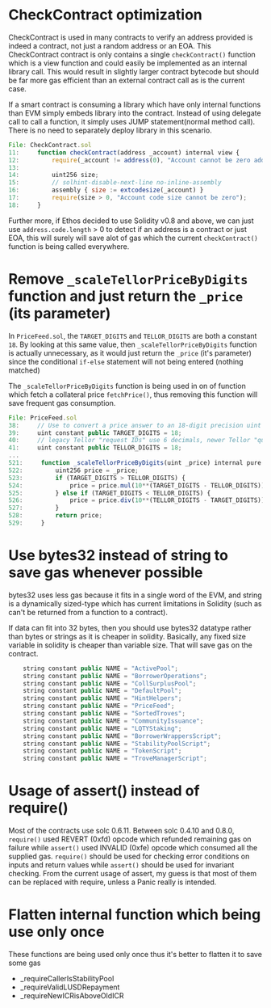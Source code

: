 # CheckContract optimization

CheckContract is used in many contracts to verify an address provided is indeed a contract, not just a random address or an EOA. This CheckContract contract is only contains a single `checkContract()` function which is a view function and could easily be implemented as an internal library call. This would result in slightly larger contract bytecode but should be far more gas efficient than an external contract call as is the current case.

If a smart contract is consuming a library which have only internal functions than EVM simply embeds library into the contract. Instead of using delegate call to call a function, it simply uses JUMP statement(normal method call). There is no need to separately deploy library in this scenario.

```js
File: CheckContract.sol
11:     function checkContract(address _account) internal view {
12:         require(_account != address(0), "Account cannot be zero address");
13:
14:         uint256 size;
15:         // solhint-disable-next-line no-inline-assembly
16:         assembly { size := extcodesize(_account) }
17:         require(size > 0, "Account code size cannot be zero");
18:     }
```

Further more, if Ethos decided to use Solidity v0.8 and above, we can just use `address.code.length` > 0 to detect if an address is a contract or just EOA, this will surely will save alot of gas which the current `checkContract()` function is being called everywhere.

# Remove `_scaleTellorPriceByDigits` function and just return the `_price` (its parameter)

In `PriceFeed.sol`, the `TARGET_DIGITS` and `TELLOR_DIGITS` are both a constant `18`.
By looking at this same value, then `_scaleTellorPriceByDigits` function is actually unnecessary, as it would just return the `_price` (it's parameter) since the conditional `if-else` statement will not being entered (nothing matched)

The `_scaleTellorPriceByDigits` function is being used in on of function which fetch a collateral price `fetchPrice()`, thus removing this function will save frequent gas consumption.

```js
File: PriceFeed.sol
38:     // Use to convert a price answer to an 18-digit precision uint
39:     uint constant public TARGET_DIGITS = 18;
40:     // legacy Tellor "request IDs" use 6 decimals, newer Tellor "query IDs" use 18 decimals
41:     uint constant public TELLOR_DIGITS = 18;
...
521:     function _scaleTellorPriceByDigits(uint _price) internal pure returns (uint) {
522:         uint256 price = _price;
523:         if (TARGET_DIGITS > TELLOR_DIGITS) {
524:             price = price.mul(10**(TARGET_DIGITS - TELLOR_DIGITS));
525:         } else if (TARGET_DIGITS < TELLOR_DIGITS) {
526:             price = price.div(10**(TELLOR_DIGITS - TARGET_DIGITS));
527:         }
528:         return price;
529:     }
```

# Use bytes32 instead of string to save gas whenever possible

bytes32 uses less gas because it fits in a single word of the EVM, and string is a dynamically sized-type which has current limitations in Solidity (such as can't be returned from a function to a contract).

If data can fit into 32 bytes, then you should use bytes32 datatype rather than bytes or strings as it is cheaper in solidity. Basically, any fixed size variable in solidity is cheaper than variable size. That will save gas on the contract.

```js
    string constant public NAME = "ActivePool";
    string constant public NAME = "BorrowerOperations";
    string constant public NAME = "CollSurplusPool";
    string constant public NAME = "DefaultPool";
    string constant public NAME = "HintHelpers";
    string constant public NAME = "PriceFeed";
    string constant public NAME = "SortedTroves";
    string constant public NAME = "CommunityIssuance";
    string constant public NAME = "LQTYStaking";
    string constant public NAME = "BorrowerWrappersScript";
    string constant public NAME = "StabilityPoolScript";
    string constant public NAME = "TokenScript";
    string constant public NAME = "TroveManagerScript";
```

# Usage of assert() instead of require()

Most of the contracts use solc 0.6.11.
Between solc 0.4.10 and 0.8.0, `require()` used REVERT (0xfd) opcode which refunded remaining gas on failure while `assert()` used INVALID (0xfe) opcode which consumed all the supplied gas.
`require()` should be used for checking error conditions on inputs and return values while `assert()` should be used for invariant checking.
From the current usage of assert, my guess is that most of them can be replaced with require, unless a Panic really is intended.

# Flatten internal function which being use only once

These functions are being used only once thus it's better to flatten it to save some gas

- \_requireCallerIsStabilityPool
- \_requireValidLUSDRepayment
- \_requireNewICRisAboveOldICR
